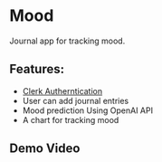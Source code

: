 # Mood

Journal app for tracking mood.

## Features:

- [Clerk Autherntication](https://clerk.com/)
- User can add journal entries
- Mood prediction Using OpenAI API
- A chart for tracking mood

## Demo Video
